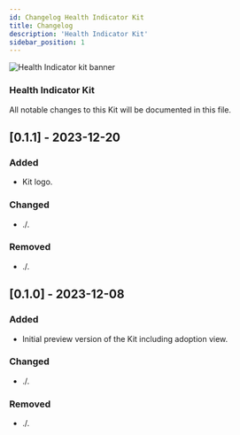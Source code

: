 ```yaml
---
id: Changelog Health Indicator Kit
title: Changelog
description: 'Health Indicator Kit'
sidebar_position: 1
---
```


![Health Indicator kit banner](@site/static/img/doc-hi_header-minified.png)

### Health Indicator Kit

All notable changes to this Kit will be documented in this file.

## [0.1.1] - 2023-12-20

### Added

- Kit logo.

### Changed

- ./.

### Removed

- ./.

## [0.1.0] - 2023-12-08

### Added

- Initial preview version of the Kit including adoption view.

### Changed

- ./.

### Removed

- ./.
